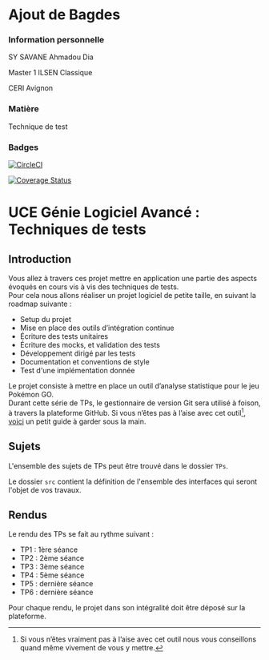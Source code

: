 # Ajout de Bagdes

### Information personnelle
SY SAVANE Ahmadou Dia

Master 1 ILSEN Classique

CERI Avignon

### Matière

Technique de test

### Badges

[![CircleCI](https://circleci.com/gh/SYSAVANE73/ceri-m1-techniques-de-test.svg?style=svg&circle-token=15c59c33-632a-40d0-8a4f-ab6be7ddf9f6)](https://app.circleci.com/pipelines/github/SYSAVANE73/ceri-m1-techniques-de-test)

[![Coverage Status](https://codecov.io/gh/SYSAVANE73/ceri-m1-techniques-de-test/badge.svg?branch=master)](https://coveralls.io/github/SYSVAANE73/ceri-m1-techniques-de-test?branch=master)




# UCE Génie Logiciel Avancé : Techniques de tests

## Introduction

Vous allez à travers ces projet mettre en application une partie des aspects évoqués en cours vis à vis des techniques de tests.  
Pour cela nous allons réaliser un projet logiciel de petite taille, en suivant la roadmap suivante : 
- Setup du projet
- Mise en place des outils d’intégration continue
- Écriture des tests unitaires
- Écriture des mocks, et validation des tests
- Développement dirigé par les tests
- Documentation et conventions de style
- Test d'une implémentation donnée

Le projet consiste à mettre en place un outil d’analyse statistique pour le jeu Pokémon GO.  
Durant cette série de TPs, le gestionnaire de version Git sera utilisé à foison, à travers la plateforme GitHub. Si vous n’êtes pas à l’aise avec cet outil[^1], [voici](http://rogerdudler.github.io/git-guide/) un petit guide à garder sous la main.

## Sujets

L'ensemble des sujets de TPs peut être trouvé dans le dossier `TPs`.

Le dossier `src` contient la définition de l'ensemble des interfaces qui seront l'objet de vos travaux.

## Rendus

Le rendu des TPs se fait au rythme suivant :

- TP1 : 1ère séance
- TP2 : 2ème séance
- TP3 : 3ème séance
- TP4 : 5ème séance
- TP5 : dernière séance
- TP6 : dernière séance

Pour chaque rendu, le projet dans son intégralité doit être déposé sur la plateforme.

[^1]: Si vous n’êtes vraiment pas à l’aise avec cet outil nous vous conseillons quand même vivement de vous y mettre.
